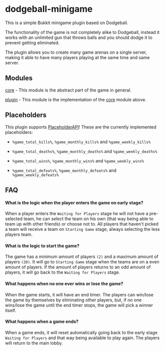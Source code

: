 
# dodgeball-minigame

This is a simple Bukkit minigame plugin based on Dodgeball.

The functionality of the game is not completely alike to Dodgeball, instead it works with an unlimited gun that throws balls and you should dodge it to prevent getting eliminated.

The plugin allows you to create many game arenas on a single server, making it able to have many players playing at the same time and same server.
## Modules

[core](https://github.com/stooneg0mes/dodgeball-minigame/tree/master/core) - This module is the abstract part of the game in general.

[plugin](https://github.com/stooneg0mes/dodgeball-minigame/tree/master/plugin) - This module is the implementation of the [core](https://github.com/stooneg0mes/dodgeball-minigame/tree/master/core) module above.
## Placeholders

This plugin supports [PlaceholderAPI](https://www.spigotmc.org/resources/placeholderapi.6245/)! These are the currently implemented placeholders:

- `%game_total_kills%`, `%game_monthly_kills%` and `%game_weekly_kills%`

- `%game_total_deaths%`, `%game_monthly_deaths%` and `%game_weekly_deaths%`

- `%game_total_wins%`, `%game_monthly_wins%` and `%game_weekly_wins%`

- `%game_total_defeats%`, `%game_monthly_defeats%` and `%game_weekly_defeats%`
## FAQ

#### What is the logic when the player enters the game on early stage?

When a player enters the `Waiting for Players` stage he will not have a pre-selected team,  he can select the team on his own (that way being able to team up with other friends) or choose not to. All players that haven't picked a team will receive a team on `Starting Game` stage, always selecting the less players team.

#### What is the logic to start the game?

The game has a minimum amount of players `(2)` and a maximum amount of players `(20)`. It will go to `Starting Game` stage when the teams are on a even amount of players. If the amount of players returns to an odd amount of players, it will go back to the `Waiting for Players` stage.

#### What happens when no one ever wins or lose the game?

When the game starts, it will have an end timer. The players can win/lose the game by themselves by eliminating other players, but, if no one wins/lose the game until the end timer stops, the game will pick a winner itself.

#### What happens when a game ends?

When a game ends, it will reset automatically going back to the early stage `Waiting for Players` and that way being available to play again. The players will return to the main lobby.
